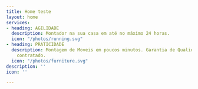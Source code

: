 ```yaml
---
title: Home teste
layout: home
services:
- heading: AGILIDADE
  description: Montador na sua casa em até no máximo 24 horas.
  icon: "/photos/running.svg"
- heading: PRATICIDADE
  description: Montagem de Moveis em poucos minutos. Garantia de Qualidade no serviço
    contratado.
  icon: "/photos/furniture.svg"
description: ''
icon: ''

---
```

